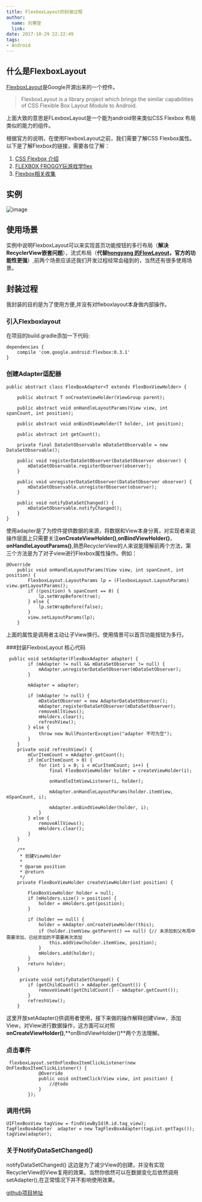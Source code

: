 ```yaml
---
title: FlexboxLayout的封装过程
author:
  name: 刘赛登
  link:
date: 2017-10-29 22:22:49
tags:
- Android
---
```


## 什么是FlexboxLayout
[FlexboxLayout](https://github.com/google/flexbox-layout)是Google开源出来的一个控件。

> FlexboxLayout is a library project which brings the similar capabilities of CSS Flexible Box Layout Module to Android.

上面大致的意思是FLexboxLayout是一个能为android带来类似CSS Flexbox 布局类似的能力的组件。

根据官方的说明，在使用FlexboxLayout之前，我们需要了解CSS Flexbox属性。以下是了解Flexbox的链接，需要各位了解：

1. [CSS Flexbox 介绍](http://cssreference.parryqiu.com/flexbox/)
2. [FLEXBOX FROGGY玩游戏学flex
](http://flexboxfroggy.com/#zh-cn)
3. [Flexbox相关收集](https://github.com/huixisheng/flexbox)

## 实例
![image](https://raw.githubusercontent.com/HuangYuSherry/sketch/master/demo.png)

## 使用场景
实例中说明FlexboxLayout可以来实现首页功能按钮的多行布局（**解决RecyclerView嵌套问题**），流式布局（**代替[hongyang 的FlowLayout](https://github.com/hongyangAndroid/FlowLayout)，官方的功能性更强**）,前两个场景应该还我们开发过程经常会碰到的，当然还有很多使用场景。

## 封装过程 ##

我封装的目的是为了使用方便,并没有对fleboxlayout本身做内部操作。

### 引入Flexboxlayout ###

在项目的build.gradle添加一下代码:
```
dependencies {
    compile 'com.google.android:flexbox:0.3.1'
}
```
### 创建Adapter适配器
```
public abstract class FlexBoxAdapter<T extends FlexBoxViewHolder> {

    public abstract T onCreateViewHolder(ViewGroup parent);

    public abstract void onHandleLayoutParams(View view, int spanCount, int position);

    public abstract void onBindViewHolder(T holder, int position);

    public abstract int getCount();

    private final DataSetObservable mDataSetObservable = new DataSetObservable();

    public void registerDataSetObserver(DataSetObserver observer) {
        mDataSetObservable.registerObserver(observer);
    }

    public void unregisterDataSetObserver(DataSetObserver observer) {
        mDataSetObservable.unregisterObserver(observer);
    }

    public void notifyDataSetChanged() {
        mDataSetObservable.notifyChanged();
    }
}
```
使用adapter是了为控件提供数据的来源，将数据和View本身分离，对实现者来说操作层面上只需要关注**onCreateViewHolder()**,**onBindViewHolder()**，**onHandleLayoutParams()**,熟悉RecyclerView的人来说能理解前两个方法，第三个方法是为了对子view进行Flexbox属性操作。例如：

```
@Override
    public void onHandleLayoutParams(View view, int spanCount, int position) {
        FlexboxLayout.LayoutParams lp = (FlexboxLayout.LayoutParams) view.getLayoutParams();
        if ((position) % spanCount == 0) {
            lp.setWrapBefore(true);
        } else {
            lp.setWrapBefore(false);
        }
        view.setLayoutParams(lp);
    }
```
上面的属性是调用者主动让子View换行。使用情景可以首页功能按钮为多行。

###封装FlexboxLayout
核心代码

```
 public void setAdapter(FlexBoxAdapter adapter) {
        if (mAdapter != null && mDataSetObserver != null) {
            mAdapter.unregisterDataSetObserver(mDataSetObserver);
        }

        mAdapter = adapter;

        if (mAdapter != null) {
            mDataSetObserver = new AdapterDataSetObserver();
            mAdapter.registerDataSetObserver(mDataSetObserver);
            removeAllViews();
            mHolders.clear();
            refreshView();
        } else {
            throw new NullPointerException("adapter 不可为空");
        }
    }
    private void refreshView() {
        mCurItemCount = mAdapter.getCount();
        if (mCurItemCount > 0) {
            for (int i = 0; i < mCurItemCount; i++) {
                final FlexBoxViewHolder holder = createViewHolder(i);

                onHandleItmViewListener(i, holder);

                mAdapter.onHandleLayoutParams(holder.itemView, mSpanCount, i);

                mAdapter.onBindViewHolder(holder, i);
            }
        } else {
            removeAllViews();
            mHolders.clear();
        }
    }

    /**
     * 创建ViewHolder
     *
     * @param position
     * @return
     */
    private FlexBoxViewHolder createViewHolder(int position) {

        FlexBoxViewHolder holder = null;
        if (mHolders.size() > position) {
            holder = mHolders.get(position);
        }

        if (holder == null) {
            holder = mAdapter.onCreateViewHolder(this);
            if (holder.itemView.getParent() == null) {// 未添加到父布局中需要添加，已经添加的不需要再次添加
                this.addView(holder.itemView, position);
            }
            mHolders.add(holder);
        }
        return holder;
    }

     private void notifyDataSetChanged() {
        if (getChildCount() > mAdapter.getCount()) {
            removeViewAt(getChildCount() - mAdapter.getCount());
        }
        refreshView();
    }
```
这里开放setAdapter()供调用者使用，接下来做的操作解释创建View，添加View，对View进行数据操作，这方面可以对照**onCreateViewHolder()**,**onBindViewHolder()**两个方法理解。

### 点击事件
```
 flexboxLayout.setOnFlexBoxItemClickListener(new OnFlexBoxItemClickListener() {
            @Override
            public void onItemClick(View view, int position) {
                //@todo
            }
        });
```


### 调用代码

```
UIFlexBoxView tagView = findViewById(R.id.tag_view);
TagFlexBoxAdapter  adapter = new TagFlexBoxAdapter(tagList.getTags());
tagView(adapter);
```

### 关于NotifyDataSetChanged()
notifyDataSetChanged() 这边是为了减少View的创建，并没有实现RecyclerView的View复用的效果。当然你依然可以在数据变化后依然调用setAdapter(),在正常情况下并不影响使用效果。


[github项目地址](https://github.com/shamao/Beauty/tree/master/app/src/main/java/beauty/louise/com/view/flexbox)












